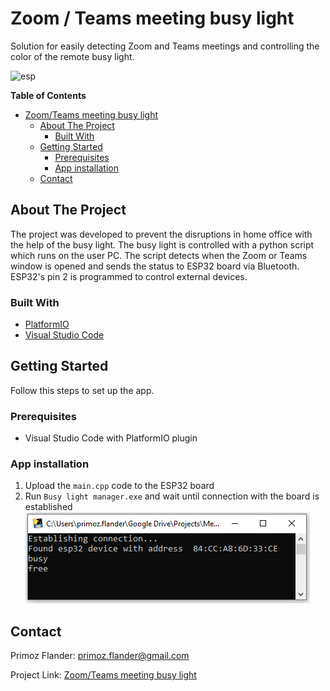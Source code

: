 # Zoom / Teams meeting busy light

Solution for easily detecting Zoom and Teams meetings and controlling the color of the remote busy light.

![esp](assets/esp.png)

**Table of Contents**

- [Zoom/Teams meeting busy light](#zoom/teams-meeting-busy-light)
  * [About The Project](#about-the-project)
    + [Built With](#built-with)
  * [Getting Started](#getting-started)
    + [Prerequisites](#prerequisites)
    + [App installation](#app-installation)
  * [Contact](#contact)


## About The Project

The project was developed to prevent the disruptions in home office with the help of the busy light. The busy light is controlled with a python script which runs on the user PC. The script detects when the Zoom or Teams window is opened and sends the status to ESP32 board via Bluetooth. ESP32's pin 2 is programmed to control external devices.

### Built With

* [PlatformIO](https://platformio.org)
* [Visual Studio Code](https://code.visualstudio.com)

## Getting Started

Follow this steps to set up the app.

### Prerequisites

* Visual Studio Code with PlatformIO plugin


### App installation

1. Upload the `main.cpp` code to the ESP32 board
2. Run `Busy light manager.exe` and wait until connection with the board is established
![cmd](assets/cmd.png)


## Contact

Primoz Flander: [primoz.flander@gmail.com](<mailto:primoz.flander@gmail.com>)

Project Link: [Zoom/Teams meeting busy light](https://github.com/primozflander/meeting_busy_light)
